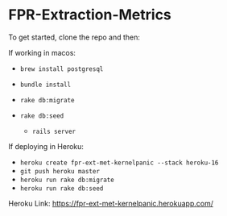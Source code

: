 # FPR-Extraction-Metrics

To get started, clone the repo and then:

If working in macos: 
* `brew install postgresql`
* `bundle install`
* `rake db:migrate`
* `rake db:seed`

   * `rails server`


If deploying in Heroku: 
* `heroku create fpr-ext-met-kernelpanic --stack heroku-16`
* `git push heroku master`
* `heroku run rake db:migrate`
* `heroku run rake db:seed`

Heroku Link: https://fpr-ext-met-kernelpanic.herokuapp.com/